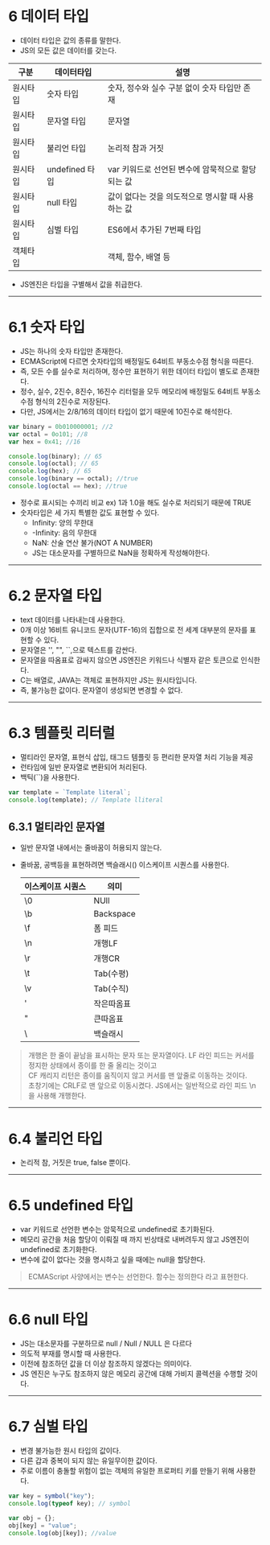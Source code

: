 # 6 데이터 타입

- 데이터 타입은 값의 종류를 말한다.
- JS의 모든 값은 데이터를 갖는다.

| 구분     | 데이터타입     | 설명                                              |
| -------- | -------------- | ------------------------------------------------- |
| 원시타입 | 숫자 타입      | 숫자, 정수와 실수 구분 없이 숫자 타입만 존재      |
| 원시타입 | 문자열 타입    | 문자열                                            |
| 원시타입 | 불리언 타입    | 논리적 참과 거짓                                  |
| 원시타입 | undefined 타입 | var 키워드로 선언된 변수에 암묵적으로 할당되는 값 |
| 원시타입 | null 타입      | 값이 없다는 것을 의도적으로 명시할 때 사용하는 값 |
| 원시타입 | 심벌 타입      | ES6에서 추가된 7번째 타입                         |
| 객체타입 |                | 객체, 함수, 배열 등                               |

- JS엔진은 타입을 구별해서 값을 취급한다.

---

# 6.1 숫자 타입

- JS는 하나의 숫자 타입만 존재한다.
- ECMAScript에 다르면 숫자타입의 배정밀도 64비트 부동소수점 형식을 따른다.
- 즉, 모든 수를 실수로 처리하며, 정수만 표현하기 위한 데이터 타입이 별도로 존재한다.
- 정수, 실수, 2진수, 8진수, 16진수 리터럴을 모두 메모리에 배정밀도 64비트 부동소수점 형식의 2진수로 저장된다.
- 다만, JS에서는 2/8/16의 데이터 타입이 없기 때문에 10진수로 해석한다.

```js
var binary = 0b010000001; //2
var octal = 0o101; //8
var hex = 0x41; //16

console.log(binary); // 65
console.log(octal); // 65
console.log(hex); // 65
console.log(binary == octal); //true
console.log(octal == hex); //true
```

- 정수로 표시되는 수끼리 비교 ex) 1과 1.0을 해도 실수로 처리되기 때문에 TRUE
- 숫자타입은 세 가지 특별한 값도 표현할 수 있다.
  - Infinity: 양의 무한대
  - -Infinity: 음의 무한대
  - NaN: 산술 연산 불가(NOT A NUMBER)
  - JS는 대소문자를 구별하므로 NaN을 정확하게 작성해야한다.

---

# 6.2 문자열 타입

- text 데이터를 나타내는데 사용한다.
- 0개 이상 16비트 유니코드 문자(UTF-16)의 집합으로 전 세계 대부분의 문자를 표현할 수 있다.
- 문자열은 '', "", ``,으로 텍스트를 감싼다.
- 문자열을 따옴표로 감싸지 않으면 JS엔진은 키워드나 식별자 같은 토큰으로 인식한다.
- C는 배열로, JAVA는 객체로 표현하지만 JS는 원시타입니다.
- 즉, 불가능한 값이다. 문자열이 생성되면 변경할 수 없다.

---

# 6.3 템플릿 리터럴

- 멀티라인 문자열, 표현식 삽입, 태그드 템플릿 등 편리한 문자열 처리 기능을 제공
- 런타임에 일반 문자열로 변환되어 처리된다.
- 백틱(``)을 사용한다.

```js
var template = `Template literal`;
console.log(template); // Template lliteral
```

## 6.3.1 멀티라인 문자열

- 일반 문자열 내에서는 줄바꿈이 허용되지 않는다.
- 줄바꿈, 공백등을 표현하려면 백슬래시(\) 이스케이프 시퀀스를 사용한다.

  | 이스케이프 시퀀스 | 의미       |
  | ----------------- | ---------- |
  | \0                | NUll       |
  | \b                | Backspace  |
  | \f                | 폼 피드    |
  | \n                | 개행LF     |
  | \r                | 개행CR     |
  | \t                | Tab(수평)  |
  | \v                | Tab(수직)  |
  | \'                | 작은따옴표 |
  | \"                | 큰따옴표   |
  | \\                | 백슬래시   |

> 개행은 한 줄이 끝남을 표시하는 문자 또는 문자열이다.
> LF 라인 피드는 커서를 정지한 상태에서 종이를 한 줄 올리는 것이고</br>
> CF 캐리지 리턴은 종이를 움직이지 않고 커서를 맨 앞줄로 이동하는 것이다.</br>
> 초창기에는 CRLF로 맨 앞으로 이동시켰다.
> JS에서는 일반적으로 라인 피드 \n 을 사용해 개행한다.

---

# 6.4 불리언 타입

- 논리적 참, 거짓은 true, false 뿐이다.

---

# 6.5 undefined 타입

- var 키워드로 선언한 변수는 암묵적으로 undefined로 초기화된다.
- 메모리 공간을 처음 할당이 이뤄질 때 까지 빈상태로 내버려두지 않고 JS엔진이 undefined로 초기화한다.
- 변수에 값이 없다는 것을 명시하고 싶을 때에는 null을 할당한다.

> ECMAScript 사양에서는 변수는 선언한다. 함수는 정의한다 라고 표현한다.

---

# 6.6 null 타입

- JS는 대소문자를 구분하므로 null / Null / NULL 은 다르다
- 의도적 부재를 명시할 때 사용한다.
- 이전에 참조하던 값을 더 이상 참조하지 않겠다는 의미이다.
- JS 엔진은 누구도 참조하지 않은 메모리 공간에 대해 가비지 콜렉션을 수행할 것이다.

---

# 6.7 심벌 타입

- 변경 불가능한 원시 타입의 값이다.
- 다른 갑과 중복이 되지 않는 유일무이한 값이다.
- 주로 이름이 충돌할 위험이 없는 객체의 유일한 프로퍼티 키를 만들기 위해 사용한다.

```javascript
var key = symbol("key");
console.log(typeof key); // symbol

var obj = {};
obj[key] = "value";
console.log(obj[key]); //value
```
